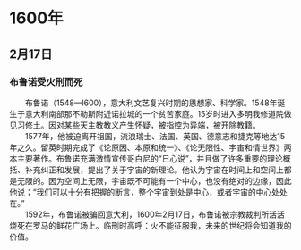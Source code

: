 # 1600年
## 2月17日
### 布鲁诺受火刑而死
　　布鲁诺（1548—l600），意大利文艺复兴时期的思想家、科学家。1548年诞生于意大利南部那不勒斯附近诺拉城的一个贫苦家庭。15岁时进入多明我修道院做见习修土。因对某些天主教教义产生怀疑，被指控为异端，被开除教籍。<br>　　1577年，他被迫离开祖国，流浪瑞士、法国、英国、德意志和捷克等地达15年之久。留英时期完成了《论原因、本原和统一》、《论无限性、宇宙和情世界》两本主要著作。布鲁诺充满激情宣传哥白尼的“日心说”，并且做了许多重要的理论概括、补充纠正和发展，提出了关于宇宙的新理论。他认为宇宙在时间上和空间上都是无限的。因为空间上无限，宇宙既不可能有一个中心，也没有绝对的边缘，因此他说；“我们可以十分有把握的断言，整个宇宙到处是中心，或者宇宙的中心处处在。”<br>　　1592年，布鲁诺被骗回意大利，1600年2月17日，布鲁诺被宗教裁判所活活烧死在罗马的鲜花广场上。临刑时高呼：火不能征服我，未来的世纪将会知道我的价值。
<comment/>